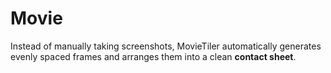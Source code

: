 # Movie
Instead of manually taking screenshots, MovieTiler automatically generates evenly spaced frames and arranges them into a clean **contact sheet**.  
